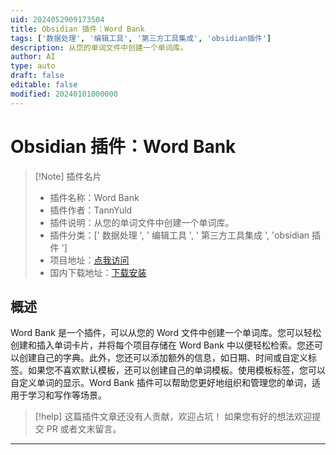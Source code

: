 ```yaml
---
uid: 2024052909173504
title: Obsidian 插件：Word Bank
tags: ['数据处理', '编辑工具', '第三方工具集成', 'obsidian插件']
description: 从您的单词文件中创建一个单词库。
author: AI
type: auto
draft: false
editable: false
modified: 20240101000000
---
```


# Obsidian 插件：Word Bank

> [!Note] 插件名片
> - 插件名称：Word Bank
> - 插件作者：TannYuld
> - 插件说明：从您的单词文件中创建一个单词库。
> - 插件分类：[' 数据处理 ', ' 编辑工具 ', ' 第三方工具集成 ', 'obsidian 插件 ']
> - 项目地址：[点我访问](https://github.com/TannYuld/WordBank)
> - 国内下载地址：[下载安装](https://pkmer.cn/products/plugin/pluginMarket/?word-bank)

## 概述

Word Bank 是一个插件，可以从您的 Word 文件中创建一个单词库。您可以轻松创建和插入单词卡片，并将每个项目存储在 Word Bank 中以便轻松检索。您还可以创建自己的字典。此外，您还可以添加额外的信息，如日期、时间或自定义标签。如果您不喜欢默认模板，还可以创建自己的单词模板。使用模板标签，您可以自定义单词的显示。Word Bank 插件可以帮助您更好地组织和管理您的单词，适用于学习和写作等场景。

> [!help]
> 这篇插件文章还没有人贡献，欢迎占坑！
> 如果您有好的想法欢迎提交 PR 或者文末留言。

---



